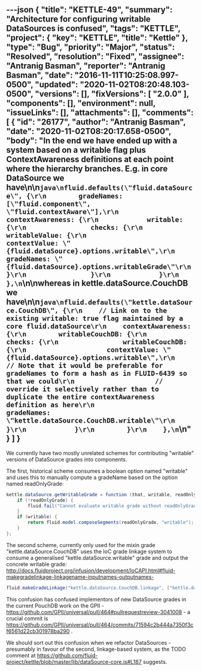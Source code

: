 ---json
{
  "title": "KETTLE-49",
  "summary": "Architecture for configuring writable DataSources is confused",
  "tags": "KETTLE",
  "project": {
    "key": "KETTLE",
    "title": "Kettle"
  },
  "type": "Bug",
  "priority": "Major",
  "status": "Resolved",
  "resolution": "Fixed",
  "assignee": "Antranig Basman",
  "reporter": "Antranig Basman",
  "date": "2016-11-11T10:25:08.997-0500",
  "updated": "2020-11-02T08:20:48.103-0500",
  "versions": [],
  "fixVersions": [
    "2.0.0"
  ],
  "components": [],
  "environment": null,
  "issueLinks": [],
  "attachments": [],
  "comments": [
    {
      "id": "26177",
      "author": "Antranig Basman",
      "date": "2020-11-02T08:20:17.658-0500",
      "body": "In the end we have ended up with a system based on a writable flag plus ContextAwareness definitions at each point where the hierarchy branches. E.g. in core DataSource we have\n\n```java\nfluid.defaults(\"fluid.dataSource\", {\r\n        gradeNames: [\"fluid.component\", \"fluid.contextAware\"],\r\n        contextAwareness: {\r\n            writable: {\r\n                checks: {\r\n                    writableValue: {\r\n                        contextValue: \"{fluid.dataSource}.options.writable\",\r\n                        gradeNames: \"{fluid.dataSource}.options.writableGrade\"\r\n                    }\r\n                }\r\n            }\r\n        },\n```\n\nwhereas in kettle.dataSource.CouchDB we have\n\n```java\nfluid.defaults(\"kettle.dataSource.CouchDB\", {\r\n    // Link on to the existing writable: true flag maintained by a core fluid.dataSource\r\n    contextAwareness: {\r\n        writableCouchDB: {\r\n            checks: {\r\n                writableCouchDB: {\r\n                    contextValue: \"{fluid.dataSource}.options.writable\",\r\n                    // Note that it would be preferable for gradeNames to form a hash as in FLUID-6439 so that we could\r\n                    // override it selectively rather than to duplicate the entire contextAwareness definition as here\r\n                    gradeNames: \"kettle.dataSource.CouchDB.writable\"\r\n                }\r\n            }\r\n        }\r\n    },\n```\n"
    }
  ]
}
---
We currently have two mostly unrelated schemes for contributing "writable" versions of DataSource grades into components.

The first, historical scheme consumes a boolean option named "writable" and uses this to manually compute a gradeName based on the option named readOnlyGrade:

```java
kettle.dataSource.getWritableGrade = function (that, writable, readOnlyGrade) {
    if (!readOnlyGrade) {
        fluid.fail("Cannot evaluate writable grade without readOnlyGrade option");
    }
    if (writable) {
        return fluid.model.composeSegments(readOnlyGrade, "writable");
    }
};
```

The second scheme, currently only used for the mixin grade "kettle.dataSource.CouchDB" uses the IoC grade linkage system to consume a generalised "kettle.dataSource.writable" grade and output the concrete writable grade: <http://docs.fluidproject.org/infusion/development/IoCAPI.html#fluid-makegradelinkage-linkagename-inputnames-outputnames->

```java
fluid.makeGradeLinkage("kettle.dataSource.CouchDB.linkage", ["kettle.dataSource.writable", "kettle.dataSource.CouchDB"], "kettle.dataSource.CouchDB.writable");
```

This confusion has confused implementors of new DataSource grades in the current PouchDB work on the GPII - <https://github.com/GPII/universal/pull/464#pullrequestreview-3041008> - a crucial commit is <https://github.com/GPII/universal/pull/464/commits/71594c2b444a7350f3cf6561d22cb301978ba290> .&#x20;

We should sort out this confusion when we refactor DataSources - presumably in favour of the second, linkage-based system, as the TODO comment at <https://github.com/fluid-project/kettle/blob/master/lib/dataSource-core.js#L187> suggests.

        